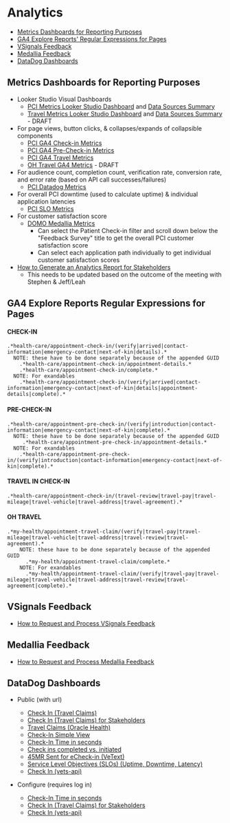# Analytics

- [Metrics Dashboards for Reporting Purposes](#metrics-dashboards-for-reporting-purposes)
- [GA4 Explore Reports' Regular Expressions for Pages](#ga4-explore-reports-regular-expressions-for-pages)
- [VSignals Feedback](#vsignals-feedback)
- [Medallia Feedback](#medallia-feedback)
- [DataDog Dashboards](#datadog-dashboards)

## Metrics Dashboards for Reporting Purposes
- Looker Studio Visual Dashboards
  - [PCI Metrics Looker Studio Dashboard](https://lookerstudio.google.com/reporting/07cf45d3-d464-4e0b-b905-40bcf34f4602/page/TlJ0C) and [Data Sources Summary](https://github.com/department-of-veterans-affairs/va.gov-team/blob/master/products/health-care/checkin/analytics/dashboard-summaries/pci-metrics-looker-dashboard.md)
  - [Travel Metrics Looker Studio Dashboard](https://lookerstudio.google.com/reporting/940b5ada-fd8d-46ca-9c14-314dedd089ce) and [Data Sources Summary](https://github.com/department-of-veterans-affairs/va.gov-team/blob/master/products/health-care/checkin/analytics/dashboard-summaries/travel-metrics-looker-dashboard.md) - DRAFT
- For page views, button clicks, & collapses/expands of collapsible components
  - [PCI GA4 Check-in Metrics](https://analytics.google.com/analytics/web/#/analysis/p419143770/edit/v08dnfMeRpi0OZRusDBV9w)
  - [PCI GA4 Pre-Check-in Metrics](https://analytics.google.com/analytics/web/#/analysis/p419143770/edit/fBTnZD1-T3SQ5HtcKHsT_A)
  - [PCI GA4 Travel Metrics](https://analytics.google.com/analytics/web/#/analysis/p419143770/edit/tPiLrf3xTV6yL_RPS8eFEA)
  - [OH Travel GA4 Metrics](https://analytics.google.com/analytics/web/#/analysis/p419143770/edit/iAXzqTMmQUCANjIKJbm3pA) - DRAFT
- For audience count, completion count, verification rate, conversion rate, and error rate (based on API call successes/failures)
  - [PCI Datadog Metrics](https://vagov.ddog-gov.com/dashboard/be6-5ki-272?fromUser=false&refresh_mode=sliding&view=spans&from_ts=1716916715976&to_ts=1719508715976&live=true)
- For overall PCI downtime (used to calculate uptime) & individual application latencies
  - [PCI SLO Metrics](https://app.ddog-gov.com/sb/afc0766e-74a2-11ec-a15a-da7ad0900007-f07231c7d8d7f3accba69b77ccf16410?refresh_mode=sliding&from_ts=1716916742233&to_ts=1719508742233&live=true)
- For customer satisfaction score
  - [DOMO Medallia Metrics](https://va-gov.domo.com/page/825663825)
    - Can select the Patient Check-in filter and scroll down below the "Feedback Survey" title to get the overall PCI customer satisfaction score
    - Can select each application path individually to get individual customer satisfaction scores
- [How to Generate an Analytics Report for Stakeholders](https://github.com/department-of-veterans-affairs/va.gov-team/blob/master/products/health-care/checkin/analytics/how-to-generate-analytics-report-for-stakeholders.md)
    - This needs to be updated based on the outcome of the meeting with Stephen & Jeff/Leah

## GA4 Explore Reports Regular Expressions for Pages
#### CHECK-IN
```
.*health-care/appointment-check-in/(verify|arrived|contact-information|emergency-contact|next-of-kin|details).* 
  NOTE: these have to be done separately because of the appended GUID
    .*health-care/appointment-check-in/appointment-details.*
    .*health-care/appointment-check-in/complete.*
  NOTE: For exandables
    .*health-care/appointment-check-in/(verify|arrived|contact-information|emergency-contact|next-of-kin|details|appointment-details|complete).*
```
#### PRE-CHECK-IN
```
.*health-care/appointment-pre-check-in/(verify|introduction|contact-information|emergency-contact|next-of-kin|complete).*
  NOTE: these have to be done separately because of the appended GUID
     .*health-care/appointment-pre-check-in/appointment-details.*
  NOTE: For exandables
    .*health-care/appointment-pre-check-in/(verify|introduction|contact-information|emergency-contact|next-of-kin|complete).*
```
#### TRAVEL IN CHECK-IN
```
.*health-care/appointment-check-in/(travel-review|travel-pay|travel-mileage|travel-vehicle|travel-address|travel-agreement).*
```
#### OH TRAVEL
```
.*my-health/appointment-travel-claim/(verify|travel-pay|travel-mileage|travel-vehicle|travel-address|travel-review|travel-agreement).*
    NOTE: these have to be done separately because of the appended GUID
      .*my-health/appointment-travel-claim/complete.*
    NOTE: For exandables
      .*my-health/appointment-travel-claim/(verify|travel-pay|travel-mileage|travel-vehicle|travel-address|travel-review|travel-agreement|complete).*
```

## VSignals Feedback
- [How to Request and Process VSignals Feedback](https://github.com/department-of-veterans-affairs/va.gov-team/tree/master/products/health-care/checkin/research/VSignals)

## Medallia Feedback
- [How to Request and Process Medallia Feedback](https://github.com/department-of-veterans-affairs/va.gov-team/blob/master/products/health-care/checkin/research/Medalia/how-to-request-medalia-feedback.md)

## DataDog Dashboards
- Public (with url)
     - [Check In (Travel Claims)](https://app.ddog-gov.com/sb/f327ad72-c02a-11ec-a50a-da7ad0900007-3a95d2603bfb8826abb8aa81a04efd03)
     - [Check In (Travel Claims) for Stakeholders](https://app.ddog-gov.com/sb/f327ad72-c02a-11ec-a50a-da7ad0900007-a97e86a93c36244163f942ed0859de7b?refresh_mode=sliding&tpl_var_env%5B0%5D=eks-prod&from_ts=1703524114192&to_ts=1706116114192&live=true)
     - [Travel Claims (Oracle Health)](https://vagov.ddog-gov.com/dashboard/njk-mi6-mxy/travel-claims-oracle-health?fromUser=false&refresh_mode=sliding&view=spans&from_ts=1712594733353&to_ts=1712598333353&live=true)
     - [Check-In Simple View](https://app.ddog-gov.com/sb/afc0766e-74a2-11ec-a15a-da7ad0900007-656d5fd1f385d165c9ce28403df3a8c4?refresh_mode=sliding&from_ts=1703522923071&to_ts=1706114923071&live=true)
     - [Check-In Time in seconds](https://app.ddog-gov.com/sb/afc0766e-74a2-11ec-a15a-da7ad0900007-023e70fff5e0b68e7a22c36867342e09?refresh_mode=sliding&from_ts=1703523118249&to_ts=1706115118249&live=true)
     - [Check ins completed vs. initiated](https://app.ddog-gov.com/sb/f327ad72-c02a-11ec-a50a-da7ad0900007-22977a93743227c4a10bc22e38be5531)
     - [45MR Sent for eCheck-in (VeText)](https://app.ddog-gov.com/sb/e92f059a-aa2c-11ec-9c41-da7ad0900007-3b0997c27aff287795ba5d8659125f46?refresh_mode=sliding&from_ts=1707935759563&to_ts=1708540559563&live=true)
     - [Service Level Objectives (SLOs) (Uptime, Downtime, Latency)](https://app.ddog-gov.com/sb/afc0766e-74a2-11ec-a15a-da7ad0900007-f07231c7d8d7f3accba69b77ccf16410?refresh_mode=sliding&from_ts=1708884911568&to_ts=1711476911568&live=true)
     - [Check In (vets-api)](https://app.ddog-gov.com/sb/f327ad72-c02a-11ec-a50a-da7ad0900007-c10c66c6f09b417039c4512bf4d83047)
 
- Configure (requires log in)
     - [Check-In Time in seconds](https://tevi.ddog-gov.com/dashboard/x67-auh-wqv/check-in-time-metrics-in-seconds?fromUser=false&refresh_mode=sliding&view=spans&from_ts=1713100432798&to_ts=1713273232798&live=true)
     - [Check In (Travel Claims) for Stakeholders](https://vagov.ddog-gov.com/dashboard/eax-4m7-3de/check-in-travel-claims-stakeholder?fromUser=true&refresh_mode=sliding&view=spans&from_ts=1682971494000&to_ts=1714593894000&live=true)
     - [Check In (vets-api)](https://vagov.ddog-gov.com/dashboard/zps-5fk-azw/check-in-vets-api?fromUser=true&refresh_mode=sliding&view=spans&from_ts=1683563580000&to_ts=1715185980000&live=true)
       
